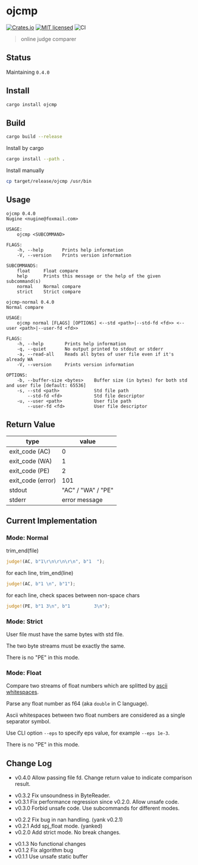 # ojcmp

[![Crates.io][crates-badge]][crates-url]
[![MIT licensed][mit-badge]][mit-url]
![CI][ci-badge]

[crates-badge]: https://img.shields.io/crates/v/ojcmp.svg
[crates-url]: https://crates.io/crates/ojcmp
[mit-badge]: https://img.shields.io/badge/license-MIT-blue.svg
[mit-url]: LICENSE
[ci-badge]: https://github.com/ThinkSpiritLab/ojcmp/workflows/CI/badge.svg

> online judge comparer

## Status

Maintaining `0.4.0`

## Install

```bash
cargo install ojcmp
```

## Build

```bash
cargo build --release
```

Install by cargo

```bash
cargo install --path .
```

Install manually

```bash
cp target/release/ojcmp /usr/bin
```

## Usage

```
ojcmp 0.4.0
Nugine <nugine@foxmail.com>

USAGE:
    ojcmp <SUBCOMMAND>

FLAGS:
    -h, --help       Prints help information
    -V, --version    Prints version information

SUBCOMMANDS:
    float     Float compare
    help      Prints this message or the help of the given subcommand(s)
    normal    Normal compare
    strict    Strict compare
```

```
ojcmp-normal 0.4.0
Normal compare

USAGE:
    ojcmp normal [FLAGS] [OPTIONS] <--std <path>|--std-fd <fd>> <--user <path>|--user-fd <fd>>

FLAGS:
    -h, --help        Prints help information
    -q, --quiet       No output printed to stdout or stderr
    -a, --read-all    Reads all bytes of user file even if it's already WA
    -V, --version     Prints version information

OPTIONS:
    -b, --buffer-size <bytes>    Buffer size (in bytes) for both std and user file [default: 65536]
    -s, --std <path>             Std file path
        --std-fd <fd>            Std file descriptor
    -u, --user <path>            User file path
        --user-fd <fd>           User file descriptor
```

## Return Value

| type              | value              |
| ----------------- | ------------------ |
| exit_code (AC)    | 0                  |
| exit_code (WA)    | 1                  |
| exit_code (PE)    | 2                  |
| exit_code (error) | 101                |
| stdout            | "AC" / "WA" / "PE" |
| stderr            | error message      |

## Current Implementation

### Mode: Normal

trim_end(file)

```rust
judge!(AC, b"1\r\n\r\n\r\n", b"1  ");
```

for each line, trim_end(line)

```rust
judge!(AC, b"1 \n", b"1");
```

for each line, check spaces between non-space chars

```rust
judge!(PE, b"1 3\n", b"1         3\n");
```

### Mode: Strict

User file must have the same bytes with std file.

The two byte streams must be exactly the same.

There is no "PE" in this mode.

### Mode: Float

Compare two streams of float numbers which are splitted by [ascii whitespaces](https://infra.spec.whatwg.org/#ascii-whitespace).

Parse any float number as f64 (aka `double` in C language).

Ascii whitespaces between two float numbers are considered as a single separator symbol.

Use CLI option `--eps` to specify eps value, for example `--eps 1e-3`.

There is no "PE" in this mode.

## Change Log

- v0.4.0 Allow passing file fd. Change return value to indicate comparison result.

+ v0.3.2 Fix unsoundness in ByteReader.
+ v0.3.1 Fix performance regression since v0.2.0. Allow unsafe code. 
+ v0.3.0 Forbid unsafe code. Use subcommands for different modes.

- v0.2.2 Fix bug in nan handling. (yank v0.2.1)
- v0.2.1 Add spj_float mode. (yanked)
- v0.2.0 Add strict mode. No break changes.

+ v0.1.3 No functional changes
+ v0.1.2 Fix algorithm bug
+ v0.1.1 Use unsafe static buffer